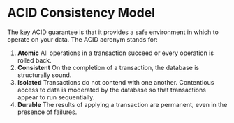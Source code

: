 # ACID Consistency Model
The key ACID guarantee is that it provides a safe environment in which to operate on your data. The ACID acronym stands for:

1. **Atomic** All operations in a transaction succeed or every operation is rolled back.
2. **Consistent** On the completion of a transaction, the database is structurally sound.
3. **Isolated** Transactions do not contend with one another. Contentious access to data is moderated by the database so that transactions appear to run sequentially.
4. **Durable** The results of applying a transaction are permanent, even in the presence of failures.